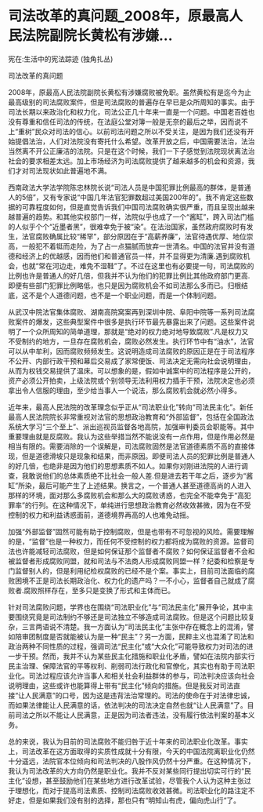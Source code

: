 # 司法改革的真问题_2008年，原最高人民法院副院长黄松有涉嫌...

宪在:生活中的宪法踪迹 (独角扎丛)

司法改革的真问题

2008年，原最高人民法院副院长黄松有涉嫌腐败被免职。虽然黄松有是迄今为止最高级别的司法腐败案件，但是司法腐败的普遍存在早已是众所周知的事实。由于司法长期以来政治化和权力化，司法公正几十年来一直是一个问题。中国老百姓也没有尊重和信任司法的传统，在法庭公堂对簿一般是无奈的最后之举，因而说不上“重树”民众对司法的信心。以前司法问题之所以不受关注，是因为我们还没有开始提倡法治，人们对法院没有寄托什么希望。改革开放之后，中国需要法治，法治当然离不开公正廉洁的法院。只是在这个时候，我们一下子感觉到法院现状离法治社会的要求相差太远。加上市场经济为司法腐败提供了越来越多的机会和资源，我们才对司法现状如此普遍地不满。

西南政法大学法学院陈忠林院长说“司法人员是中国犯罪比例最高的群体，是普通人的5倍”，又有专家说“中国几年法官犯罪数超过美国200年的”。我不肯定这些数据的可靠程度如何，但是直觉告诉我们中国司法腐败确实很严重，而且呈现出越来越普遍的趋势。和其他实权部门一样，法院似乎也成了一个“酱缸”，跨入司法门槛的人似乎个个“近墨者黑”，很难幸免于被“染”。在法治国家，虽然政府腐败时有发生，法官腐败确属比较“稀罕”，部分原因在于“高薪养廉”，法官待遇优厚、地位崇高，一般犯不着铤而走险，为了占一点猫腻而放弃一世清名。中国的法官并没有道德和经济上的优越感，因而他们和普通官员一样，并不显得更为清廉.遇到腐败机会，也就“常在河边走，难免不湿鞋”了。不过在这里也有必要提一句，司法腐败的比例也许是普通人的好几倍，但我并不认为他们的犯罪比例比其他政府部门更高.即便有些部门犯罪比例略低，也只是因为腐败机会不如司法那么多而已。归根结底，这不是个人道德问题，也不是一个职业问题，而是一个体制问题。

从武汉中院法官集体腐败、湖南高院窝案再到深圳中院、阜阳中院等一系列司法腐败案件的爆发，这些典型案件中很多是执行环节最先暴露出来了问题。这些案件说明了一个众所周知的简单道理，那就是“绝对的权力绝对地导致腐败”.凡是权力又不受制约的地方，一旦存在腐败机会，腐败必然发生。执行环节中有“油水”，法官可以从中牟利，因而腐败频频发生。这说明造成司法腐败的原因正是在于司法程序不公开、内部行政干预和幕后交易成了家常便饭、司法决定无需向社会说明理由，从而为权钱交易提供了温床。可以想象的是，假如中诚案中的司法程序是公开的，资产必须公开拍卖，上级法院或个别领导无法利用权力插手干预，法院决定也必须拿出令人信服的理由，至少给当事人一个说法，那么腐败机会就必然小得多。

近年来，最高人民法院的改革理念似乎正从“司法职业化”转向“司法民主化”。新任最高人民法院院长非常重视对法官的思想政治教育和“外部监督”，包括在全国政法系统大学习“三个至上”、派出巡视员监督各地高院，加强审判委员会职能等。其中重要理由就是反腐败。我认为这些举措当然不能说没有一点作用，但是作用必然是相当有限的。需要消除的一个误解是，司法腐败固然是法官道德素质不高的直接体现，但是道德滑坡只是现象和结果，而非原因。即便司法人员的犯罪比例是普通人的好几倍，也绝非是因为他们的思想素质不如人。如果你对刚进法院的人进行调查，我敢说他们的总体素质绝不比社会一般人差.但是进去若干年之后，逐步为“酱缸”所染，最后可能产生了上述结果。换言之，一个普通人甚至道德高尚的人进入那样的环境，面对那么多腐败机会和那么大的腐败诱惑，也完全不能幸免于“高犯罪率”的行列。在这种情况下，单纯进行思想政治教育必然收效甚微，因为在不受控制的权力和利益诱惑面前，道德境界再高的人也难免动摇。

加强“外部监督”固然可能有助于控制腐败，但是也带有不可忽视的风险。需要理解的是，“监督”也是一种权力，而任何不受控制的权力都将成为腐败的资源。监督司法也许能减轻司法腐败，但是如何保证那个监督者不腐败？如何保证监督者不会和被监督者形成腐败同盟，就和司法与不法商人形成腐败同盟一样？纪委和检察是专门监督别人的，但是利用纪检权腐败的已经不是个案。事实上，目前司法面临的腐败困境不正是司法长期政治化、权力化的遗产吗？一不小心，监督者自己就成了腐败者.腐败照样存在，至多只是变换了形式和主体而已。

针对司法腐败问题，学界也在围绕“司法职业化”与“司法民主化”展开争论，其中主要围绕究竟是司法制约不够还是司法独立不够造成司法腐败。但是这个问题比较复杂，三言两语说不清楚。我一方面认为“司法民主化”主张中存在概念上的混淆，譬如陪审团制度是否就能被认为是一种“民主”？另一方面，民粹主义也混淆了司法和政治两种不同性质的过程，强调司法“民主化”或“大众化”可能导致权力对司法的进一步干预。然而，我并不认为某些民主化措施和职业化矛盾，譬如在法院内部实行民主治理、保障法官的平等权利、削弱司法行政化和官僚化，其实也有助于司法职业化。司法过程应该允许当事人和相关社会利益群体的参与，司法判决应该向社会说明理由，这些或许也能算得上带有“民主化”倾向的措施。但是我反对司法直接“让人民满意”的口号，因为这是违背法治常理的。司法的使命在于对法律忠诚，而如果法律能让人民满意的话，依法判决的司法决定自然也就“让人民满意”了。目前司法之所以不能让人民满意，正是因为司法者违法，没有履行依法判案的基本义务。

总的来说，我认为目前的司法腐败不能归咎于近十年来的司法职业化改革。事实上，司法改革在这方面取得的实质性成就十分有限，今天的中国法院离职业化仍然十分遥远，法院官本位倾向和司法判决的八股作风仍然十分严重。在这种情况下，我认为司法改革的大方向仍然是职业化。我并不反对某些同行提出切实可行的“民主化”设想，甚至鼓励他们在某些地方进行改革试验，尽管我个人认为这种主张过于理想化，而对于提高司法素质、控制司法腐败收效甚微。司法职业化的路注定不好走，但是如果我们没有别的选择，那也只有“明知山有虎，偏向虎山行”了。